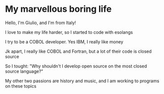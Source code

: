 <h1>My marvellous boring life</h1>
<p>Hello, I'm Giulio, and I'm from Italy!</p>
<p>I love to make my life harder, so I started to code with esolangs</p>
<p>I try to be a COBOL developer. Yes IBM, I really like money</p>
<p>Jk apart, I really like COBOL and Fortran, but a lot of their code is closed source</p>
<p>So I tought: "Why shouldn't I develop open source on the most closed source language?"</p>
<p>My other two passions are history and music, and I am working to programs on these topics</p>
